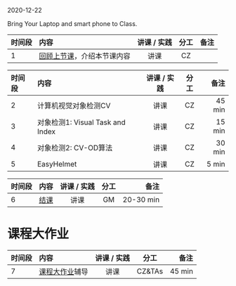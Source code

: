 2020-12-22

Bring Your Laptop and smart phone  to Class. 

| 时间段 |  内容  | 讲课 / 实践 |  分工  |  备注  |
| :------- |:----------------------|:----------:|:--------:|---:|
|   1    |  [回顾上节课](../WW14/WW14-Plan.md)，介绍本节课内容  |  讲课    |     CZ     |        |

| 时间段 |  内容  | 讲课 / 实践 |  分工  |  备注  |
| :------- |:----------------------|:----------:|:--------:|---:|
|   2   | 计算机视觉对象检测CV  |  讲课    |    CZ    |    45 min     |
|   3   | 对象检测1: Visual Task and Index | 讲课   |  CZ | 15 min |
|   4   | 对象检测2: CV-OD算法 | 讲课   |  CZ |  30 min  |
|   5   | EasyHelmet   |  讲课    |   CZ      |   5 min      |


| 时间段 |  内容  | 讲课 / 实践 |  分工  |  备注  |
| :------- |:----------------------|:----------:|:--------:|---:|
|   6   | [结课](Conclusion.md)       |  讲课 |    GM  |  20-30 min   |


# 课程大作业

| 时间段 |  内容  | 讲课 / 实践 |  分工  |  备注  |
| :------- |:----------------------|:----------:|:--------:|---:|
|   7   | [课程大作业](../../..//Course-Projects/4_Final_Project/BDMI-2020A-大作业-说明.md)辅导   |  讲课 |    CZ&TAs  |  45 min   |
